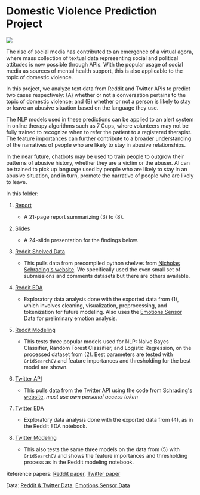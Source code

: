 # Domestic Violence Prediction Project

![](https://dedwardslaw.com/wp-content/uploads/Domestic-Violence-and-Children.jpg)

The rise of social media has contributed to an emergence of a virtual agora, where mass collection of textual data representing social and political attitudes is now possible through APIs. With the popular usage of social media as sources of mental health support, this is also applicable to the topic of domestic violence. 

In this project, we analyze text data from Reddit and Twitter APIs to predict two cases respectively: (A) whether or not a conversation pertains to the topic of domestic violence; and (B) whether or not a person is likely to stay or leave an abusive situation based on the language they use. 

The NLP models used in these predictions can be applied to an alert system in online therapy algorithms such as 7 Cups, where volunteers may not be fully trained to recognize when to refer the patient to a registered therapist. The feature importances can further contribute to a broader understanding of the narratives of people who are likely to stay in abusive relationships. 

In the near future, chatbots may be used to train people to outgrow their patterns of abusive history, whether they are a victim or the abuser. AI can be trained to pick up language used by people who are likely to stay in an abusive situation, and in turn, promote the narrative of people who are likely to leave.


In this folder:

1. [Report](https://github.com/eliepark/Domestic_Violence_Prediction/blob/main/Report.pdf)
	
	- A 21-page report summarizing (3) to (8).

2. [Slides](https://github.com/eliepark/Domestic_Violence_Prediction/blob/main/Slides.key)
	
	- A 24-slide presentation for the findings below.

3. [Reddit Shelved Data](https://github.com/eliepark/Domestic_Violence_Prediction/blob/main/Reddit_Shelved_Data.ipynb)

	- This pulls data from precompiled python shelves from [Nicholas Schrading's website](http://www.nicschrading.com/data/). We specifically used the even small set of submissions and comments datasets but there are others available. 

4. [Reddit EDA](https://github.com/eliepark/Domestic_Violence_Prediction/blob/main/Reddit_EDA.ipynb)

	- Exploratory data analysis done with the exported data from (1), which involves cleaning, visualization, preprocessing, and tokenization for future modeling. Also uses the [Emotions Sensor Data](https://www.kaggle.com/datasets/iwilldoit/emotions-sensor-data-set) for preliminary emotion analysis. 

5. [Reddit Modeling](https://github.com/eliepark/Domestic_Violence_Prediction/blob/main/Reddit_Modeling.ipynb)
	
	- This tests three popular models used for NLP: Naive Bayes Classifier, Random Forest Classifier, and Logistic Regression, on the processed dataset from (2). Best parameters are tested with `GridSearchCV` and feature importances and thresholding for the best model are shown. 
	
6. [Twitter API](https://github.com/eliepark/Domestic_Violence_Prediction/blob/main/Twitter_API.ipynb)
	
	- This pulls data from the Twitter API using the code from [Schrading's website](http://www.nicschrading.com/data/).  *must use own personal access token*

7. [Twitter EDA](https://github.com/eliepark/Domestic_Violence_Prediction/blob/main/Twitter_EDA.ipynb)
	
	- Exploratory data analysis done with the exported data from (4), as in the Reddit EDA notebook.

8. [Twitter Modeling](https://github.com/eliepark/Domestic_Violence_Prediction/blob/main/Twitter_Modeling.ipynb)
	
	- This also tests the same three models on the data from (5) with `GridSearchCV` and shows the feature importances and thresholding process as in the Reddit modeling notebook. 




Reference papers: [Reddit paper](https://aclanthology.org/D15-1309.pdf), [Twitter paper](https://aclanthology.org/N15-1139.pdf)

Data: [Reddit & Twitter Data](http://www.nicschrading.com/data/), [Emotions Sensor Data](https://www.kaggle.com/datasets/iwilldoit/emotions-sensor-data-set)